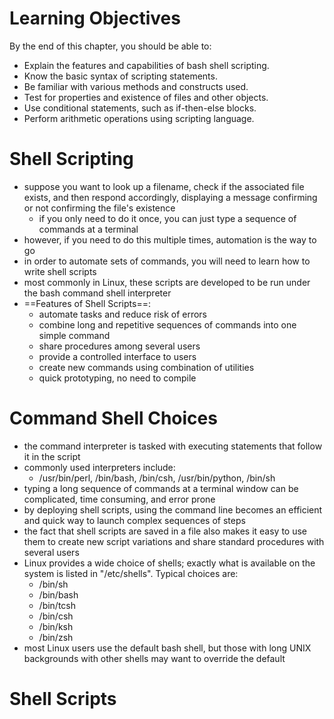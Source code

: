 # Learning Objectives

By the end of this chapter, you should be able to:
- Explain the features and capabilities of bash shell scripting.
- Know the basic syntax of scripting statements.
- Be familiar with various methods and constructs used.
- Test for properties and existence of files and other objects.
- Use conditional statements, such as if-then-else blocks.
- Perform arithmetic operations using scripting language.
# Shell Scripting
- suppose you want to look up a filename, check if the associated file exists, and then respond accordingly, displaying a message confirming or not confirming the file's existence
	- if you only need to do it once, you can just type a sequence of commands at a terminal
- however, if you need to do this multiple times, automation is the way to go
- in order to automate sets of commands, you will need to learn how to write shell scripts
- most commonly in Linux, these scripts are developed to be run under the bash command shell interpreter
- ==Features of Shell Scripts==:
	- automate tasks and reduce risk of errors
	- combine long and repetitive sequences of commands into one simple command
	- share procedures among several users
	- provide a controlled interface to users
	- create new commands using combination of utilities
	- quick prototyping, no need to compile
# Command Shell Choices
- the command interpreter is tasked with executing statements that follow it in the script
- commonly used interpreters include:
	- /usr/bin/perl, /bin/bash, /bin/csh, /usr/bin/python, /bin/sh
- typing a long sequence of commands at a terminal window can be complicated, time consuming, and error prone
- by deploying shell scripts, using the command line becomes an efficient and quick way to launch complex sequences of steps
- the fact that shell scripts are saved in a file also makes it easy to use them to create new script variations and share standard procedures with several users
- Linux provides a wide choice of shells; exactly what is available on the system is listed in "/etc/shells". Typical choices are:
	- /bin/sh
	- /bin/bash
	- /bin/tcsh
	- /bin/csh
	- /bin/ksh
	- /bin/zsh
- most Linux users use the default bash shell, but those with long UNIX backgrounds with other shells may want to override the default
# Shell Scripts
